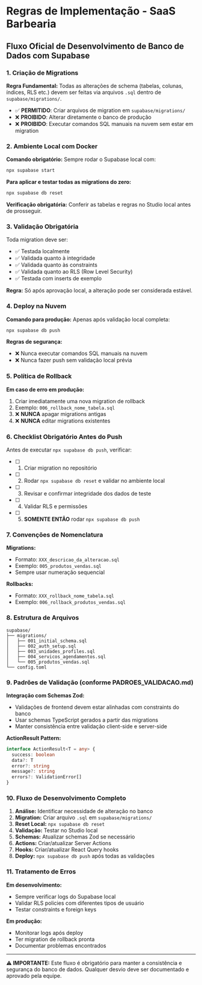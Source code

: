 # Regras de Implementação - SaaS Barbearia

## Fluxo Oficial de Desenvolvimento de Banco de Dados com Supabase

### 1. Criação de Migrations

**Regra Fundamental:** Todas as alterações de schema (tabelas, colunas, índices, RLS etc.) devem ser feitas via arquivos `.sql` dentro de `supabase/migrations/`.

- ✅ **PERMITIDO**: Criar arquivos de migration em `supabase/migrations/`
- ❌ **PROIBIDO**: Alterar diretamente o banco de produção
- ❌ **PROIBIDO**: Executar comandos SQL manuais na nuvem sem estar em migration

### 2. Ambiente Local com Docker

**Comando obrigatório:** Sempre rodar o Supabase local com:

```bash
npx supabase start
```

**Para aplicar e testar todas as migrations do zero:**

```bash
npx supabase db reset
```

**Verificação obrigatória:** Conferir as tabelas e regras no Studio local antes de prosseguir.

### 3. Validação Obrigatória

Toda migration deve ser:

- ✅ Testada localmente
- ✅ Validada quanto à integridade
- ✅ Validada quanto às constraints
- ✅ Validada quanto ao RLS (Row Level Security)
- ✅ Testada com inserts de exemplo

**Regra:** Só após aprovação local, a alteração pode ser considerada estável.

### 4. Deploy na Nuvem

**Comando para produção:** Apenas após validação local completa:

```bash
npx supabase db push
```

**Regras de segurança:**

- ❌ Nunca executar comandos SQL manuais na nuvem
- ❌ Nunca fazer push sem validação local prévia

### 5. Política de Rollback

**Em caso de erro em produção:**

1. Criar imediatamente uma nova migration de rollback
2. Exemplo: `006_rollback_nome_tabela.sql`
3. ❌ **NUNCA** apagar migrations antigas
4. ❌ **NUNCA** editar migrations existentes

### 6. Checklist Obrigatório Antes do Push

Antes de executar `npx supabase db push`, verificar:

- [ ] 1. Criar migration no repositório
- [ ] 2. Rodar `npx supabase db reset` e validar no ambiente local
- [ ] 3. Revisar e confirmar integridade dos dados de teste
- [ ] 4. Validar RLS e permissões
- [ ] 5. **SOMENTE ENTÃO** rodar `npx supabase db push`

### 7. Convenções de Nomenclatura

**Migrations:**

- Formato: `XXX_descricao_da_alteracao.sql`
- Exemplo: `005_produtos_vendas.sql`
- Sempre usar numeração sequencial

**Rollbacks:**

- Formato: `XXX_rollback_nome_tabela.sql`
- Exemplo: `006_rollback_produtos_vendas.sql`

### 8. Estrutura de Arquivos

```
supabase/
├── migrations/
│   ├── 001_initial_schema.sql
│   ├── 002_auth_setup.sql
│   ├── 003_unidades_profiles.sql
│   ├── 004_servicos_agendamentos.sql
│   └── 005_produtos_vendas.sql
└── config.toml
```

### 9. Padrões de Validação (conforme PADROES_VALIDACAO.md)

**Integração com Schemas Zod:**

- Validações de frontend devem estar alinhadas com constraints do banco
- Usar schemas TypeScript gerados a partir das migrations
- Manter consistência entre validação client-side e server-side

**ActionResult Pattern:**

```typescript
interface ActionResult<T = any> {
  success: boolean
  data?: T
  error?: string
  message?: string
  errors?: ValidationError[]
}
```

### 10. Fluxo de Desenvolvimento Completo

1. **Análise:** Identificar necessidade de alteração no banco
2. **Migration:** Criar arquivo `.sql` em `supabase/migrations/`
3. **Reset Local:** `npx supabase db reset`
4. **Validação:** Testar no Studio local
5. **Schemas:** Atualizar schemas Zod se necessário
6. **Actions:** Criar/atualizar Server Actions
7. **Hooks:** Criar/atualizar React Query hooks
8. **Deploy:** `npx supabase db push` após todas as validações

### 11. Tratamento de Erros

**Em desenvolvimento:**

- Sempre verificar logs do Supabase local
- Validar RLS policies com diferentes tipos de usuário
- Testar constraints e foreign keys

**Em produção:**

- Monitorar logs após deploy
- Ter migration de rollback pronta
- Documentar problemas encontrados

---

**⚠️ IMPORTANTE:** Este fluxo é obrigatório para manter a consistência e segurança do banco de dados. Qualquer desvio deve ser documentado e aprovado pela equipe.

